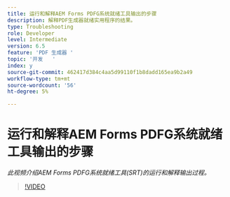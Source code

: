 ```yaml
---
title: 运行和解释AEM Forms PDFG系统就绪工具输出的步骤
description: 解释PDF生成器就绪实用程序的结果。
type: Troubleshooting
role: Developer
level: Intermediate
version: 6.5
feature: 'PDF 生成器 '
topic: '开发   '
index: y
source-git-commit: 462417d384c4aa5d99110f1b8dadd165ea9b2a49
workflow-type: tm+mt
source-wordcount: '56'
ht-degree: 5%

---
```



# 运行和解释AEM Forms PDFG系统就绪工具输出的步骤

*此视频介绍AEM Forms PDFG系统就绪工具(SRT)的运行和解释输出过程。*

>[!VIDEO](https://video.tv.adobe.com/v/335543?quality=9&learn=on)





